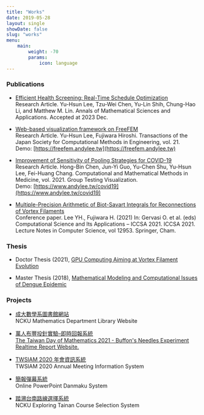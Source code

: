 ```yaml
---
title: "Works"
date: 2019-05-28
layout: single
showDate: false
slug: "works"
menu:
    main:
        weight: -70
        params: 
            icon: language
---
```


### Publications

- [Efficient Health Screening: Real-Time Schedule Optimization]()<br>Research Article. Yu-Hsun Lee, Tzu-Wei Chen, Yu-Lin Shih, Chung-Hao Li, and Matthew M. Lin. Annals of Mathematical Sciences and Applications. Accepted at 2023 Dec.

- [Web-based visualization framework on FreeFEM](http://www.matsumoto.nuem.nagoya-u.ac.jp/jascome/denshi-journal/21/No-10-211218.pdf)<br>Research Article. Yu-Hsun Lee, Fujiwara Hiroshi. Transactions of the Japan Society for Computational Methods in Engineering, vol. 21. <br>Demo: [https://freefem.andylee.tw](https://freefem.andylee.tw)

- [Improvement of Sensitivity of Pooling Strategies for COVID-19](https://doi.org/10.1155/2021/6636396)<br>Research Article. Hong-Bin Chen, Jun-Yi Guo, Yu-Chen Shu, Yu-Hsun Lee, Fei-Huang Chang. Computational and Mathematical Methods in Medicine, vol. 2021. Group Testing Visualization. <br>Demo: [https://www.andylee.tw/covid19](https://www.andylee.tw/covid19)

- [Multiple-Precision Arithmetic of Biot-Savart Integrals for Reconnections of Vortex Filaments](https://doi.org/10.1007/978-3-030-86976-2_13)<br>Conference paper. Lee YH., Fujiwara H. (2021) In: Gervasi O. et al. (eds) Computational Science and Its Applications – ICCSA 2021. ICCSA 2021. Lecture Notes in Computer Science, vol 12953. Springer, Cham.

### Thesis

- Doctor Thesis (2021), [GPU Computing Aiming at Vortex Filament Evolution](https://doi.org/10.14989/doctor.k23544)  

- Master Thesis (2018), [Mathematical Modeling and Computational Issues of Dengue Epidemic](https://hdl.handle.net/11296/k6ayjz)  
<!-- <br>Demo: [https://vmodel.andylee.tw/visual/](https://vmodel.andylee.tw/visual/) -->

### Projects

- [成大數學系圖書館網站](https://library.math.ncku.edu.tw/)
  <br>NCKU Mathematics Department Library Website

- [萬人布豐投針實驗–即時回報系統](https://piday-2021.web.app/)
  <br>[The Taiwan Day of Mathematics 2021 - Buffon's Needles Experiment Realtime Report Website.](https://sites.google.com/view/taiwan314/過去活動/2021/2021-萬人實驗企劃)

- [TWSIAM 2020 年會資訊系統](https://twsiam2020.emath.tw/)
   <br>TWSIAM 2020 Annual Meeting Information System

- [簡報彈幕系統](https://github.com/andylee830914/ppdanmu)
   <br>Online PowerPoint Danmaku System

- [踏溯台南路線選擇系統](https://exptnsel.liberal.ncku.edu.tw/)
   <br>NCKU Exploring Tainan Course Selection System

